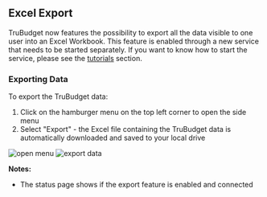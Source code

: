 ## Excel Export

TruBudget now features the possibility to export all the data visible to one user into an Excel Workbook. This feature is enabled through a new service that needs to be started separately. If you want to know how to start the service, please see the [tutorials](../../tutorials) section.

### Exporting Data

To export the TruBudget data:

1. Click on the hamburger menu on the top left corner to open the side menu
2. Select "Export" - the Excel file containing the TruBudget data is automatically downloaded and saved to your local drive

![open menu](../uploads/Screenshots/excel_export_1.jpg)
![export data](../uploads/Screenshots/excel_export_2.jpg)

**Notes:**

- The status page shows if the export feature is enabled and connected
